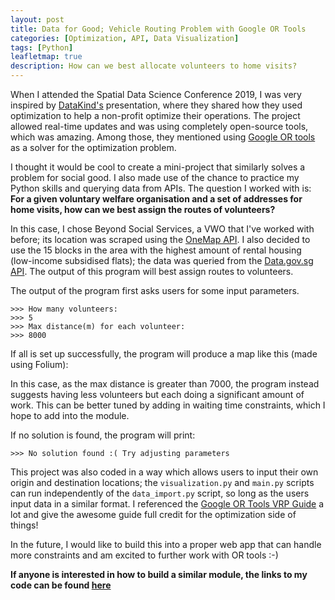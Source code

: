 ```yaml
---
layout: post
title: Data for Good; Vehicle Routing Problem with Google OR Tools
categories: [Optimization, API, Data Visualization]
tags: [Python]
leafletmap: true
description: How can we best allocate volunteers to home visits?
---
```


When I attended the Spatial Data Science Conference 2019, I was very inspired by [DataKind's](https://www.datakind.org/) presentation, where they shared how they used optimization to help a non-profit optimize their operations. The project allowed real-time updates and was using completely open-source tools, which was amazing. Among those, they mentioned using [Google OR tools](https://developers.google.com/optimization) as a solver for the optimization problem. 

I thought it would be cool to create a mini-project that similarly solves a problem for social good. I also made use of the chance to practice my Python skills and querying data from APIs. The question I worked with is: **For a given voluntary welfare organisation and a set of addresses for home visits, how can we best assign the routes of volunteers?**

In this case, I chose Beyond Social Services, a VWO that I've worked with before; its location was scraped using the [OneMap API](https://docs.onemap.sg/). I also decided to use the 15 blocks in the area with the highest amount of rental housing (low-income subsidised flats); the data was queried from the [Data.gov.sg API](https://data.gov.sg/developer). The output of this program will best assign routes to volunteers.

The output of the program first asks users for some input parameters.

```shell
>>> How many volunteers:
>>> 5
>>> Max distance(m) for each volunteer:
>>> 8000
```

If all is set up successfully, the program will produce a map like this (made using Folium):

<iframe style = "position:absolute;width:100%;height:100%;left:0;top:0;border:none !important;">
    <html>
    #document
        <!DOCTYPE html>
    <head>    
        <meta http-equiv="content-type" content="text/html; charset=UTF-8" />
        <script>
            L_NO_TOUCH = false;
            L_DISABLE_3D = false;
        </script>
        <script src="https://cdn.jsdelivr.net/npm/leaflet@1.5.1/dist/leaflet.js"></script>
        <script src="https://code.jquery.com/jquery-1.12.4.min.js"></script>
        <script src="https://maxcdn.bootstrapcdn.com/bootstrap/3.2.0/js/bootstrap.min.js"></script>
        <script src="https://cdnjs.cloudflare.com/ajax/libs/Leaflet.awesome-markers/2.0.2/leaflet.awesome-markers.js"></script>
        <link rel="stylesheet" href="https://cdn.jsdelivr.net/npm/leaflet@1.5.1/dist/leaflet.css"/>
        <link rel="stylesheet" href="https://maxcdn.bootstrapcdn.com/bootstrap/3.2.0/css/bootstrap.min.css"/>
        <link rel="stylesheet" href="https://maxcdn.bootstrapcdn.com/bootstrap/3.2.0/css/bootstrap-theme.min.css"/>
        <link rel="stylesheet" href="https://maxcdn.bootstrapcdn.com/font-awesome/4.6.3/css/font-awesome.min.css"/>
        <link rel="stylesheet" href="https://cdnjs.cloudflare.com/ajax/libs/Leaflet.awesome-markers/2.0.2/leaflet.awesome-markers.css"/>
        <link rel="stylesheet" href="https://rawcdn.githack.com/python-visualization/folium/master/folium/templates/leaflet.awesome.rotate.css"/>
        <style>html, body {width: 100%;height: 100%;margin: 0;padding: 0;}</style>
        <style>#map {position:absolute;top:0;bottom:0;right:0;left:0;}</style>
        <meta name="viewport" content="width=device-width, initial-scale=1.0, maximum-scale=1.0, user-scalable=no" />
            <style>
                #map_89d9655134c54491a09772239bcfbbc0 {
                    position: relative;
                    width: 100.0%;
                    height: 100.0%;
                    left: 0.0%;
                    top: 0.0%;
                }
            </style>
</head>
<body>    
        <div class="folium-map" id="map_89d9655134c54491a09772239bcfbbc0" ></div>
        <script>    
    
            var map_89d9655134c54491a09772239bcfbbc0 = L.map(
                "map_89d9655134c54491a09772239bcfbbc0",
                {
                    center: [1.278261, 103.82337360000001],
                    crs: L.CRS.EPSG3857,
                    zoom: 15,
                    zoomControl: true,
                    preferCanvas: false,
                }
            );

            

        
    
            var tile_layer_2d305dbb321f4d5fab9951b66eaccc39 = L.tileLayer(
                "https://{s}.tile.openstreetmap.org/{z}/{x}/{y}.png",
                {"attribution": "Data by \u0026copy; \u003ca href=\"http://openstreetmap.org\"\u003eOpenStreetMap\u003c/a\u003e, under \u003ca href=\"http://www.openstreetmap.org/copyright\"\u003eODbL\u003c/a\u003e.", "detectRetina": false, "maxNativeZoom": 18, "maxZoom": 18, "minZoom": 0, "noWrap": false, "opacity": 1, "subdomains": "abc", "tms": false}
            ).addTo(map_89d9655134c54491a09772239bcfbbc0);
        
    
            var circle_marker_06ac7343f87848c494c09fa1bef2f974 = L.circleMarker(
                [1.288261, 103.8283736],
                {"bubblingMouseEvents": true, "color": "cadetblue", "dashArray": null, "dashOffset": null, "fill": true, "fillColor": "cadetblue", "fillOpacity": 0.7, "fillRule": "evenodd", "lineCap": "round", "lineJoin": "round", "opacity": 1.0, "radius": 10, "stroke": true, "weight": 3}
            ).addTo(map_89d9655134c54491a09772239bcfbbc0);
        
    
            circle_marker_06ac7343f87848c494c09fa1bef2f974.bindTooltip(
                `<div>
                     <b>Node</b>: 0<br><b>Address:</b> 26, Jalan Klinik, Singapore 160026<br>
                 </div>`,
                {"sticky": true}
            );
        
    
            var circle_marker_576590c7dd9c4a8692e628f5906e8a74 = L.circleMarker(
                [1.288261, 103.8283736],
                {"bubblingMouseEvents": true, "color": "red", "dashArray": null, "dashOffset": null, "fill": true, "fillColor": "red", "fillOpacity": 0.7, "fillRule": "evenodd", "lineCap": "round", "lineJoin": "round", "opacity": 1.0, "radius": 10, "stroke": true, "weight": 3}
            ).addTo(map_89d9655134c54491a09772239bcfbbc0);
        
    
            circle_marker_576590c7dd9c4a8692e628f5906e8a74.bindTooltip(
                `<div>
                     <b>Node</b>: 0<br><b>Address:</b> 26, Jalan Klinik, Singapore 160026<br>
                 </div>`,
                {"sticky": true}
            );
        
    
            var circle_marker_304d17d9b036477689dee62040c88e14 = L.circleMarker(
                [1.288261, 103.8283736],
                {"bubblingMouseEvents": true, "color": "cadetblue", "dashArray": null, "dashOffset": null, "fill": true, "fillColor": "cadetblue", "fillOpacity": 0.7, "fillRule": "evenodd", "lineCap": "round", "lineJoin": "round", "opacity": 1.0, "radius": 10, "stroke": true, "weight": 3}
            ).addTo(map_89d9655134c54491a09772239bcfbbc0);
        
    
            circle_marker_304d17d9b036477689dee62040c88e14.bindTooltip(
                `<div>
                     <b>Node</b>: 0<br><b>Address:</b> 26, Jalan Klinik, Singapore 160026<br>
                 </div>`,
                {"sticky": true}
            );
        
    
            var circle_marker_25c95cc87fd64f909aaca8bc84fb4431 = L.circleMarker(
                [1.2875293, 103.8284641],
                {"bubblingMouseEvents": true, "color": "cadetblue", "dashArray": null, "dashOffset": null, "fill": true, "fillColor": "cadetblue", "fillOpacity": 0.7, "fillRule": "evenodd", "lineCap": "round", "lineJoin": "round", "opacity": 1.0, "radius": 10, "stroke": true, "weight": 3}
            ).addTo(map_89d9655134c54491a09772239bcfbbc0);
        
    
            circle_marker_25c95cc87fd64f909aaca8bc84fb4431.bindTooltip(
                `<div>
                     <b>Node</b>: 6<br><b>Address:</b> 32, Jln Bt Ho Swee, Singapore<br>
                 </div>`,
                {"sticky": true}
            );
        
    
            var circle_marker_69692b65d79b40bf88e739d045c05a70 = L.circleMarker(
                [1.2841611, 103.8160563],
                {"bubblingMouseEvents": true, "color": "cadetblue", "dashArray": null, "dashOffset": null, "fill": true, "fillColor": "cadetblue", "fillOpacity": 0.7, "fillRule": "evenodd", "lineCap": "round", "lineJoin": "round", "opacity": 1.0, "radius": 10, "stroke": true, "weight": 3}
            ).addTo(map_89d9655134c54491a09772239bcfbbc0);
        
    
            circle_marker_69692b65d79b40bf88e739d045c05a70.bindTooltip(
                `<div>
                     <b>Node</b>: 2<br><b>Address:</b> 161, Bt Merah Ctrl, Singapore<br>
                 </div>`,
                {"sticky": true}
            );
        
    
            var circle_marker_219f4b035e034d7bbfc3f0664b4312d6 = L.circleMarker(
                [1.2859148, 103.8030157],
                {"bubblingMouseEvents": true, "color": "cadetblue", "dashArray": null, "dashOffset": null, "fill": true, "fillColor": "cadetblue", "fillOpacity": 0.7, "fillRule": "evenodd", "lineCap": "round", "lineJoin": "round", "opacity": 1.0, "radius": 10, "stroke": true, "weight": 3}
            ).addTo(map_89d9655134c54491a09772239bcfbbc0);
        
    
            circle_marker_219f4b035e034d7bbfc3f0664b4312d6.bindTooltip(
                `<div>
                     <b>Node</b>: 11<br><b>Address:</b> 125, Bt Merah Lane 1, Singapore<br>
                 </div>`,
                {"sticky": true}
            );
        
    
            var circle_marker_f7cb7532b5f44a3f98f2982a0c7e0c6c = L.circleMarker(
                [1.2861242, 103.8048268],
                {"bubblingMouseEvents": true, "color": "cadetblue", "dashArray": null, "dashOffset": null, "fill": true, "fillColor": "cadetblue", "fillOpacity": 0.7, "fillRule": "evenodd", "lineCap": "round", "lineJoin": "round", "opacity": 1.0, "radius": 10, "stroke": true, "weight": 3}
            ).addTo(map_89d9655134c54491a09772239bcfbbc0);
        
    
            circle_marker_f7cb7532b5f44a3f98f2982a0c7e0c6c.bindTooltip(
                `<div>
                     <b>Node</b>: 10<br><b>Address:</b> 119, Bt Merah Lane 1, Singapore<br>
                 </div>`,
                {"sticky": true}
            );
        
    
            var circle_marker_86bb8d7cc00d4746be416040e9e63bbf = L.circleMarker(
                [1.2864623, 103.8098075],
                {"bubblingMouseEvents": true, "color": "cadetblue", "dashArray": null, "dashOffset": null, "fill": true, "fillColor": "cadetblue", "fillOpacity": 0.7, "fillRule": "evenodd", "lineCap": "round", "lineJoin": "round", "opacity": 1.0, "radius": 10, "stroke": true, "weight": 3}
            ).addTo(map_89d9655134c54491a09772239bcfbbc0);
        
    
            circle_marker_86bb8d7cc00d4746be416040e9e63bbf.bindTooltip(
                `<div>
                     <b>Node</b>: 3<br><b>Address:</b> 28, Hoy Fatt Rd, Singapore<br>
                 </div>`,
                {"sticky": true}
            );
        
    
            var circle_marker_4a71b53e1fa54d34a9e02b2ed8874927 = L.circleMarker(
                [1.288261, 103.8283736],
                {"bubblingMouseEvents": true, "color": "red", "dashArray": null, "dashOffset": null, "fill": true, "fillColor": "red", "fillOpacity": 0.7, "fillRule": "evenodd", "lineCap": "round", "lineJoin": "round", "opacity": 1.0, "radius": 10, "stroke": true, "weight": 3}
            ).addTo(map_89d9655134c54491a09772239bcfbbc0);
        
    
            circle_marker_4a71b53e1fa54d34a9e02b2ed8874927.bindTooltip(
                `<div>
                     <b>Node</b>: 0<br><b>Address:</b> 26, Jalan Klinik, Singapore 160026<br>
                 </div>`,
                {"sticky": true}
            );
        
    
            var poly_line_336954756f5e450cb34ba86280be2155 = L.polyline(
                [[1.288261, 103.8283736], [1.2875293, 103.8284641], [1.2841611, 103.8160563], [1.2859148, 103.8030157], [1.2861242, 103.8048268], [1.2864623, 103.8098075], [1.288261, 103.8283736]],
                {"bubblingMouseEvents": true, "color": "blue", "dashArray": null, "dashOffset": null, "fill": false, "fillColor": "blue", "fillOpacity": 0.2, "fillRule": "evenodd", "lineCap": "round", "lineJoin": "round", "noClip": false, "opacity": 1.0, "smoothFactor": 1.0, "stroke": true, "weight": 3}
            ).addTo(map_89d9655134c54491a09772239bcfbbc0);
        
    
            poly_line_336954756f5e450cb34ba86280be2155.bindTooltip(
                `<div>
                     <b>Person ID</b>: 1<br><b>Distance Travelled</b>: 7929m<br>
                 </div>`,
                {"sticky": true}
            );
        
    
            var circle_marker_9686c65ac76844d5a91b8bc9272fd1d7 = L.circleMarker(
                [1.288261, 103.8283736],
                {"bubblingMouseEvents": true, "color": "cadetblue", "dashArray": null, "dashOffset": null, "fill": true, "fillColor": "cadetblue", "fillOpacity": 0.7, "fillRule": "evenodd", "lineCap": "round", "lineJoin": "round", "opacity": 1.0, "radius": 10, "stroke": true, "weight": 3}
            ).addTo(map_89d9655134c54491a09772239bcfbbc0);
        
    
            circle_marker_9686c65ac76844d5a91b8bc9272fd1d7.bindTooltip(
                `<div>
                     <b>Node</b>: 0<br><b>Address:</b> 26, Jalan Klinik, Singapore 160026<br>
                 </div>`,
                {"sticky": true}
            );
        
    
            var circle_marker_f55441a90af24826a85566cb8d2c1b1c = L.circleMarker(
                [1.2803001, 103.8263877],
                {"bubblingMouseEvents": true, "color": "cadetblue", "dashArray": null, "dashOffset": null, "fill": true, "fillColor": "cadetblue", "fillOpacity": 0.7, "fillRule": "evenodd", "lineCap": "round", "lineJoin": "round", "opacity": 1.0, "radius": 10, "stroke": true, "weight": 3}
            ).addTo(map_89d9655134c54491a09772239bcfbbc0);
        
    
            circle_marker_f55441a90af24826a85566cb8d2c1b1c.bindTooltip(
                `<div>
                     <b>Node</b>: 1<br><b>Address:</b> 111, Jln Bt Merah, Singapore<br>
                 </div>`,
                {"sticky": true}
            );
        
    
            var circle_marker_06dfd1035c3a43689f0cfa730612a187 = L.circleMarker(
                [1.270435, 103.8232283],
                {"bubblingMouseEvents": true, "color": "cadetblue", "dashArray": null, "dashOffset": null, "fill": true, "fillColor": "cadetblue", "fillOpacity": 0.7, "fillRule": "evenodd", "lineCap": "round", "lineJoin": "round", "opacity": 1.0, "radius": 10, "stroke": true, "weight": 3}
            ).addTo(map_89d9655134c54491a09772239bcfbbc0);
        
    
            circle_marker_06dfd1035c3a43689f0cfa730612a187.bindTooltip(
                `<div>
                     <b>Node</b>: 7<br><b>Address:</b> 43, Telok Blangah Rise, Singapore<br>
                 </div>`,
                {"sticky": true}
            );
        
    
            var circle_marker_2e02557fa41540789329de1475607d4b = L.circleMarker(
                [1.2724325, 103.8209836],
                {"bubblingMouseEvents": true, "color": "cadetblue", "dashArray": null, "dashOffset": null, "fill": true, "fillColor": "cadetblue", "fillOpacity": 0.7, "fillRule": "evenodd", "lineCap": "round", "lineJoin": "round", "opacity": 1.0, "radius": 10, "stroke": true, "weight": 3}
            ).addTo(map_89d9655134c54491a09772239bcfbbc0);
        
    
            circle_marker_2e02557fa41540789329de1475607d4b.bindTooltip(
                `<div>
                     <b>Node</b>: 9<br><b>Address:</b> 31, Telok Blangah Rise, Singapore<br>
                 </div>`,
                {"sticky": true}
            );
        
    
            var circle_marker_af65a8d61f94453abaab21930d34d0cf = L.circleMarker(
                [1.2784398, 103.8194072],
                {"bubblingMouseEvents": true, "color": "cadetblue", "dashArray": null, "dashOffset": null, "fill": true, "fillColor": "cadetblue", "fillOpacity": 0.7, "fillRule": "evenodd", "lineCap": "round", "lineJoin": "round", "opacity": 1.0, "radius": 10, "stroke": true, "weight": 3}
            ).addTo(map_89d9655134c54491a09772239bcfbbc0);
        
    
            circle_marker_af65a8d61f94453abaab21930d34d0cf.bindTooltip(
                `<div>
                     <b>Node</b>: 14<br><b>Address:</b> 7, Telok Blangah Cres, Singapore<br>
                 </div>`,
                {"sticky": true}
            );
        
    
            var circle_marker_2f33ebe834b345e09a85737e0616f549 = L.circleMarker(
                [1.2784398, 103.8194072],
                {"bubblingMouseEvents": true, "color": "cadetblue", "dashArray": null, "dashOffset": null, "fill": true, "fillColor": "cadetblue", "fillOpacity": 0.7, "fillRule": "evenodd", "lineCap": "round", "lineJoin": "round", "opacity": 1.0, "radius": 10, "stroke": true, "weight": 3}
            ).addTo(map_89d9655134c54491a09772239bcfbbc0);
        
    
            circle_marker_2f33ebe834b345e09a85737e0616f549.bindTooltip(
                `<div>
                     <b>Node</b>: 15<br><b>Address:</b> 7, Telok Blangah Cres, Singapore<br>
                 </div>`,
                {"sticky": true}
            );
        
    
            var circle_marker_0d9224db834b49079da498d0a8b939c7 = L.circleMarker(
                [1.2879695, 103.8281924],
                {"bubblingMouseEvents": true, "color": "cadetblue", "dashArray": null, "dashOffset": null, "fill": true, "fillColor": "cadetblue", "fillOpacity": 0.7, "fillRule": "evenodd", "lineCap": "round", "lineJoin": "round", "opacity": 1.0, "radius": 10, "stroke": true, "weight": 3}
            ).addTo(map_89d9655134c54491a09772239bcfbbc0);
        
    
            circle_marker_0d9224db834b49079da498d0a8b939c7.bindTooltip(
                `<div>
                     <b>Node</b>: 4<br><b>Address:</b> 28, Jln Klinik, Singapore<br>
                 </div>`,
                {"sticky": true}
            );
        
    
            var circle_marker_5cd905d49f614b71a809040ca1f75061 = L.circleMarker(
                [1.288261, 103.8283736],
                {"bubblingMouseEvents": true, "color": "red", "dashArray": null, "dashOffset": null, "fill": true, "fillColor": "red", "fillOpacity": 0.7, "fillRule": "evenodd", "lineCap": "round", "lineJoin": "round", "opacity": 1.0, "radius": 10, "stroke": true, "weight": 3}
            ).addTo(map_89d9655134c54491a09772239bcfbbc0);
        
    
            circle_marker_5cd905d49f614b71a809040ca1f75061.bindTooltip(
                `<div>
                     <b>Node</b>: 0<br><b>Address:</b> 26, Jalan Klinik, Singapore 160026<br>
                 </div>`,
                {"sticky": true}
            );
        
    
            var poly_line_4fe0fecc50c444c581ee0fdf48653c55 = L.polyline(
                [[1.288261, 103.8283736], [1.2803001, 103.8263877], [1.270435, 103.8232283], [1.2724325, 103.8209836], [1.2784398, 103.8194072], [1.2784398, 103.8194072], [1.2879695, 103.8281924], [1.288261, 103.8283736]],
                {"bubblingMouseEvents": true, "color": "green", "dashArray": null, "dashOffset": null, "fill": false, "fillColor": "green", "fillOpacity": 0.2, "fillRule": "evenodd", "lineCap": "round", "lineJoin": "round", "noClip": false, "opacity": 1.0, "smoothFactor": 1.0, "stroke": true, "weight": 3}
            ).addTo(map_89d9655134c54491a09772239bcfbbc0);
        
    
            poly_line_4fe0fecc50c444c581ee0fdf48653c55.bindTooltip(
                `<div>
                     <b>Person ID</b>: 2<br><b>Distance Travelled</b>: 7271m<br>
                 </div>`,
                {"sticky": true}
            );
        
    
            var circle_marker_bb7a5f6984134266a61ceee1b1d7e950 = L.circleMarker(
                [1.288261, 103.8283736],
                {"bubblingMouseEvents": true, "color": "cadetblue", "dashArray": null, "dashOffset": null, "fill": true, "fillColor": "cadetblue", "fillOpacity": 0.7, "fillRule": "evenodd", "lineCap": "round", "lineJoin": "round", "opacity": 1.0, "radius": 10, "stroke": true, "weight": 3}
            ).addTo(map_89d9655134c54491a09772239bcfbbc0);
        
    
            circle_marker_bb7a5f6984134266a61ceee1b1d7e950.bindTooltip(
                `<div>
                     <b>Node</b>: 0<br><b>Address:</b> 26, Jalan Klinik, Singapore 160026<br>
                 </div>`,
                {"sticky": true}
            );
        
    
            var circle_marker_4a8d4ac57e68450286de497aab701231 = L.circleMarker(
                [1.2869202, 103.8328117],
                {"bubblingMouseEvents": true, "color": "cadetblue", "dashArray": null, "dashOffset": null, "fill": true, "fillColor": "cadetblue", "fillOpacity": 0.7, "fillRule": "evenodd", "lineCap": "round", "lineJoin": "round", "opacity": 1.0, "radius": 10, "stroke": true, "weight": 3}
            ).addTo(map_89d9655134c54491a09772239bcfbbc0);
        
    
            circle_marker_4a8d4ac57e68450286de497aab701231.bindTooltip(
                `<div>
                     <b>Node</b>: 8<br><b>Address:</b> 2C, Boon Tiong Rd, Singapore<br>
                 </div>`,
                {"sticky": true}
            );
        
    
            var circle_marker_2d1e7fcf52ea4c0895f655890a817d5b = L.circleMarker(
                [1.287945, 103.8187603],
                {"bubblingMouseEvents": true, "color": "cadetblue", "dashArray": null, "dashOffset": null, "fill": true, "fillColor": "cadetblue", "fillOpacity": 0.7, "fillRule": "evenodd", "lineCap": "round", "lineJoin": "round", "opacity": 1.0, "radius": 10, "stroke": true, "weight": 3}
            ).addTo(map_89d9655134c54491a09772239bcfbbc0);
        
    
            circle_marker_2d1e7fcf52ea4c0895f655890a817d5b.bindTooltip(
                `<div>
                     <b>Node</b>: 13<br><b>Address:</b> 80, Redhill Lane, Singapore<br>
                 </div>`,
                {"sticky": true}
            );
        
    
            var circle_marker_677523a073a641a496252ab5c67a9ef1 = L.circleMarker(
                [1.287945, 103.8187603],
                {"bubblingMouseEvents": true, "color": "cadetblue", "dashArray": null, "dashOffset": null, "fill": true, "fillColor": "cadetblue", "fillOpacity": 0.7, "fillRule": "evenodd", "lineCap": "round", "lineJoin": "round", "opacity": 1.0, "radius": 10, "stroke": true, "weight": 3}
            ).addTo(map_89d9655134c54491a09772239bcfbbc0);
        
    
            circle_marker_677523a073a641a496252ab5c67a9ef1.bindTooltip(
                `<div>
                     <b>Node</b>: 12<br><b>Address:</b> 80, Redhill Lane, Singapore<br>
                 </div>`,
                {"sticky": true}
            );
        
    
            var circle_marker_2663523c5fbe4ed19710647e3adc73d8 = L.circleMarker(
                [1.286411, 103.8098657],
                {"bubblingMouseEvents": true, "color": "cadetblue", "dashArray": null, "dashOffset": null, "fill": true, "fillColor": "cadetblue", "fillOpacity": 0.7, "fillRule": "evenodd", "lineCap": "round", "lineJoin": "round", "opacity": 1.0, "radius": 10, "stroke": true, "weight": 3}
            ).addTo(map_89d9655134c54491a09772239bcfbbc0);
        
    
            circle_marker_2663523c5fbe4ed19710647e3adc73d8.bindTooltip(
                `<div>
                     <b>Node</b>: 5<br><b>Address:</b> 28, Jln Bt Merah, Singapore<br>
                 </div>`,
                {"sticky": true}
            );
        
    
            var circle_marker_086a5895d090458ebd9e7acbf6b25703 = L.circleMarker(
                [1.288261, 103.8283736],
                {"bubblingMouseEvents": true, "color": "red", "dashArray": null, "dashOffset": null, "fill": true, "fillColor": "red", "fillOpacity": 0.7, "fillRule": "evenodd", "lineCap": "round", "lineJoin": "round", "opacity": 1.0, "radius": 10, "stroke": true, "weight": 3}
            ).addTo(map_89d9655134c54491a09772239bcfbbc0);
        
    
            circle_marker_086a5895d090458ebd9e7acbf6b25703.bindTooltip(
                `<div>
                     <b>Node</b>: 0<br><b>Address:</b> 26, Jalan Klinik, Singapore 160026<br>
                 </div>`,
                {"sticky": true}
            );
        
    
            var poly_line_f1918756935e4c1391eb0c9cde5b8485 = L.polyline(
                [[1.288261, 103.8283736], [1.2869202, 103.8328117], [1.287945, 103.8187603], [1.287945, 103.8187603], [1.286411, 103.8098657], [1.288261, 103.8283736]],
                {"bubblingMouseEvents": true, "color": "purple", "dashArray": null, "dashOffset": null, "fill": false, "fillColor": "purple", "fillOpacity": 0.2, "fillRule": "evenodd", "lineCap": "round", "lineJoin": "round", "noClip": false, "opacity": 1.0, "smoothFactor": 1.0, "stroke": true, "weight": 3}
            ).addTo(map_89d9655134c54491a09772239bcfbbc0);
        
    
            poly_line_f1918756935e4c1391eb0c9cde5b8485.bindTooltip(
                `<div>
                     <b>Person ID</b>: 3<br><b>Distance Travelled</b>: 7486m<br>
                 </div>`,
                {"sticky": true}
            );
        
    
            var circle_marker_f31fa2195e1343f39bff4edf00e27430 = L.circleMarker(
                [1.288261, 103.8283736],
                {"bubblingMouseEvents": true, "color": "cadetblue", "dashArray": null, "dashOffset": null, "fill": true, "fillColor": "cadetblue", "fillOpacity": 0.7, "fillRule": "evenodd", "lineCap": "round", "lineJoin": "round", "opacity": 1.0, "radius": 10, "stroke": true, "weight": 3}
            ).addTo(map_89d9655134c54491a09772239bcfbbc0);
        
    
            circle_marker_f31fa2195e1343f39bff4edf00e27430.bindTooltip(
                `<div>
                     <b>Node</b>: 0<br><b>Address:</b> 26, Jalan Klinik, Singapore 160026<br>
                 </div>`,
                {"sticky": true}
            );
        
    
            var circle_marker_91da1b95bad04038a641a4eb308d56a1 = L.circleMarker(
                [1.288261, 103.8283736],
                {"bubblingMouseEvents": true, "color": "red", "dashArray": null, "dashOffset": null, "fill": true, "fillColor": "red", "fillOpacity": 0.7, "fillRule": "evenodd", "lineCap": "round", "lineJoin": "round", "opacity": 1.0, "radius": 10, "stroke": true, "weight": 3}
            ).addTo(map_89d9655134c54491a09772239bcfbbc0);
        
    
            circle_marker_91da1b95bad04038a641a4eb308d56a1.bindTooltip(
                `<div>
                     <b>Node</b>: 0<br><b>Address:</b> 26, Jalan Klinik, Singapore 160026<br>
                 </div>`,
                {"sticky": true}
            );
        </script> 
    </body>
</html>
</iframe>


In this case, as the max distance is greater than 7000, the program instead suggests having less volunteers but each doing a significant amount of work. This can be better tuned by adding in waiting time constraints, which I hope to add into the module. 

If no solution is found, the program will print:

```shell
>>> No solution found :( Try adjusting parameters
```

This project was also coded in a way which allows users to input their own origin and destination locations; the `visualization.py` and `main.py` scripts can run independently of the `data_import.py` script, so long as the users input data in a similar format. I referenced the [Google OR Tools VRP Guide](https://developers.google.com/optimization/routing/vrp) a lot and give the awesome guide full credit for the optimization side of things!

In the future, I would like to build this into a proper web app that can handle more constraints and am excited to further work with OR tools :-)

**If anyone is interested in how to build a similar module, the links to my code can be found [here](https://github.com/jolene-lim/personal_projects/tree/master/google-OR)**
